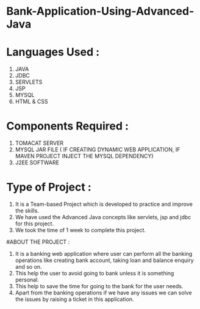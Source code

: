 # Bank-Application-Using-Advanced-Java
# Languages Used : 
  1) JAVA
  2) JDBC
  3) SERVLETS
  4) JSP
  5) MYSQL
  6) HTML & CSS

# Components Required : 
 1) TOMACAT SERVER
 2) MYSQL JAR FILE ( IF CREATING DYNAMIC WEB APPLICATION, IF MAVEN PROJECT INJECT THE MYSQL DEPENDENCY)
 3) J2EE SOFTWARE

# Type of Project : 
  1) It is a Team-based Project which is developed to practice and improve the skills.
  2) We have used the Advanced Java concepts like servlets, jsp and jdbc for this project.
  3) We took the time of 1 week to complete this project.

#ABOUT THE PROJECT : 
   1) It is a banking web application where user can perform all the banking operations like creating bank account, taking loan and balance enquiry and so on.
   2) This help the user to avoid going to bank unless it is something personal.
   3) This help to save the time for going to the bank for the user needs.
   4) Apart from the banking operations if we have any issues we can solve the issues by raising a ticket in this application.







 
